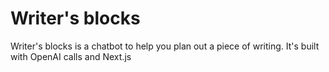 # Writer's blocks

Writer's blocks is a chatbot to help you plan out a piece of writing. It's built with OpenAI calls and Next.js
